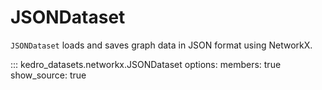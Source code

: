 # JSONDataset

`JSONDataset` loads and saves graph data in JSON format using NetworkX.

::: kedro_datasets.networkx.JSONDataset
    options:
        members: true
        show_source: true
